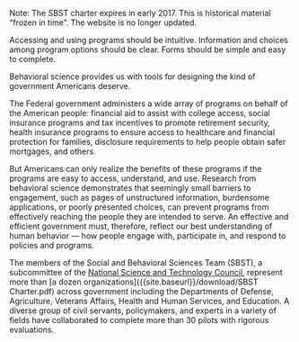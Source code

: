 Note: The SBST charter expires in early 2017. This is historical material “frozen in time”. The website is no longer updated.

Accessing and using programs should be intuitive. Information and choices among program options should be clear. Forms should be simple and easy to complete.

Behavioral science provides us with tools for designing the kind of government Americans deserve.

The Federal government administers a wide array of programs on behalf of the American people: financial aid to assist with college access, social insurance programs and tax incentives to promote retirement security, health insurance programs to ensure access to healthcare and financial protection for families, disclosure requirements to help people obtain safer mortgages, and others.

But Americans can only realize the benefits of these programs if the programs are easy to access, understand, and use. Research from behavioral science demonstrates that seemingly small barriers to engagement, such as pages of unstructured information, burdensome applications, or poorly presented choices, can prevent programs from effectively reaching the people they are intended to serve. An effective and efficient government must, therefore, reflect our best understanding of human behavior — how people engage with, participate in, and respond to policies and programs.

The members of the Social and Behavioral Sciences Team (SBST), a subcommittee of the [National Science and Technology Council](https://www.obamawhitehouse.gov/administration/eop/ostp/nstc), represent more than [a dozen organizations]({{site.baseurl}}/download/SBST Charter.pdf) across government including the Departments of Defense, Agriculture, Veterans Affairs, Health and Human Services, and Education. A diverse group of civil servants, policymakers, and experts in a variety of fields have collaborated to complete more than 30 pilots with rigorous evaluations.
